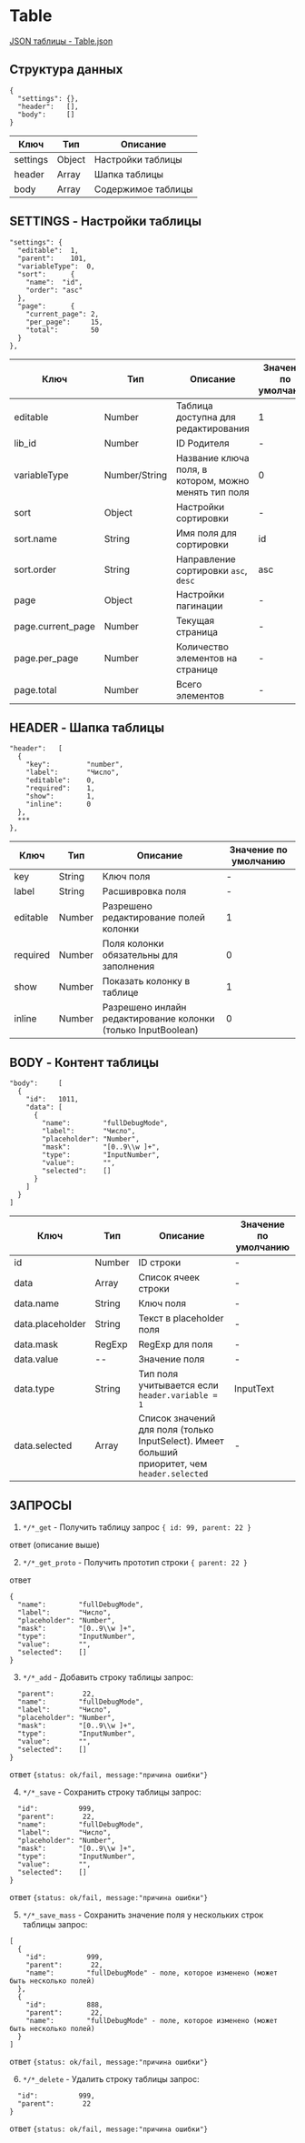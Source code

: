 # Table

[JSON таблицы - Table.json](Table.json)
## Структура данных
```
{
  "settings": {},
  "header":   [],
  "body":     []
}
```
| Ключ | Тип | Описание |
|---|---|---|
| settings | Object | Настройки таблицы |
| header | Array | Шапка таблицы |
| body | Array | Содержимое таблицы |

## SETTINGS - Настройки таблицы
```
"settings": {
  "editable":  1,
  "parent":    101,
  "variableType":  0,
  "sort":      {
    "name":  "id",
    "order": "asc"
  },
  "page":      {
    "current_page": 2,
    "per_page":     15,
    "total":        50
  }
},
```

| Ключ | Тип | Описание | Значение по умолчанию |
|---|---|---|---|
| editable | Number | Таблица доступна для редактирования | 1 |
| lib_id | Number | ID Родителя | - |
| variableType | Number/String | Название ключа поля, в котором, можно менять тип поля | 0 |
| sort | Object | Настройки сортировки | - |
| sort.name | String | Имя поля для сортировки | id |
| sort.order | String | Направление сортировки `asc`, `desc` | asc |
| page | Object | Настройки пагинации | - |
| page.current_page | Number | Текущая страница | - |
| page.per_page | Number | Количество элементов на странице | - |
| page.total | Number | Всего элементов | - |

## HEADER - Шапка таблицы
```
"header":   [
  {
    "key":         "number",
    "label":       "Число",
    "editable":    0,
    "required":    1,
    "show":        1,
    "inline":      0
  },
  ***
},
```
| Ключ | Тип | Описание | Значение по умолчанию |
|---|---|---|---|
| key | String | Ключ поля | - |
| label | String | Расшивровка поля | - |
| editable | Number | Разрешено редактирование полей колонки | 1 |
| required | Number | Поля колонки обязательны для заполнения | 0 |
| show | Number | Показать колонку в таблице | 1 |
| inline | Number | Разрешено инлайн редактирование колонки (только InputBoolean) | 0 |

## BODY - Контент таблицы
```
"body":     [
  {
    "id":   1011,
    "data": [
      {
        "name":        "fullDebugMode",
        "label":       "Число",
        "placeholder": "Number",
        "mask":        "[0..9\\w ]+",
        "type":        "InputNumber",
        "value":       "",
        "selected":    []
      }
    ]
  }
]
```
| Ключ | Тип | Описание | Значение по умолчанию |
|---|---|---|---|
| id | Number | ID строки | - |
| data | Array | Список ячеек строки | - |
| data.name | String | Ключ поля | - |
| data.placeholder | String | Текст в placeholder поля  | - |
| data.mask | RegExp | RegExp для поля | - |
| data.value | -- | Значение поля | - |
| data.type | String | Тип поля учитывается если `header.variable = 1` | InputText |
| data.selected | Array | Список значений для поля (только InputSelect). Имеет больший приоритет, чем `header.selected` | - |

## ЗАПРОСЫ

1. `*/*_get` - Получить таблицу
запрос
`{ id: 99, parent: 22 }`

ответ (описание выше)

2. `*/*_get_proto` - Получить прототип строки
`{ parent: 22 }`

ответ
```
{
  "name":        "fullDebugMode",
  "label":       "Число",
  "placeholder": "Number",
  "mask":        "[0..9\\w ]+",
  "type":        "InputNumber",
  "value":       "",
  "selected":    []
}
```

3. `*/*_add` - Добавить строку таблицы
запрос:
```{
  "parent":       22,
  "name":        "fullDebugMode",
  "label":       "Число",
  "placeholder": "Number",
  "mask":        "[0..9\\w ]+",
  "type":        "InputNumber",
  "value":       "",
  "selected":    []
}
```
ответ
```{status: ok/fail, message:"причина ошибки"}```

4. `*/*_save` - Сохранить строку таблицы
запрос:
```{
  "id":          999,
  "parent":       22,
  "name":        "fullDebugMode",
  "label":       "Число",
  "placeholder": "Number",
  "mask":        "[0..9\\w ]+",
  "type":        "InputNumber",
  "value":       "",
  "selected":    []
}
```
ответ
```{status: ok/fail, message:"причина ошибки"}```


5. `*/*_save_mass` - Сохранить значение поля у нескольких строк таблицы
запрос:
```
[
  {
    "id":          999,
    "parent":       22,
    "name":        "fullDebugMode" - поле, которое изменено (может быть несколько полей)
  },
  {
    "id":          888,
    "parent":       22,
    "name":        "fullDebugMode" - поле, которое изменено (может быть несколько полей)
  }
]
```
ответ
```{status: ok/fail, message:"причина ошибки"}```

6. `*/*_delete` - Удалить строку таблицы
запрос:
```{
  "id":          999,
  "parent":       22
}
```
ответ
```{status: ok/fail, message:"причина ошибки"}```
